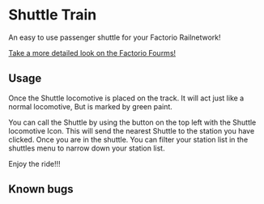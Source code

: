 Shuttle Train
=============
An easy to use passenger shuttle for your Factorio Railnetwork!

[Take a more detailed look on the Factorio Fourms!](https://forums.factorio.com/viewtopic.php?f=92&t=23776)

Usage
------
Once the Shuttle locomotive is placed on the track. It will act just like a normal locomotive, But is marked by green paint.

You can call the Shuttle by using the button on the top left with the Shuttle locomotive Icon. This will send the nearest Shuttle to the station you have clicked.
Once you are in the shuttle. You can filter your station list in the shuttles menu to narrow down your station list.

Enjoy the ride!!!


Known bugs
----------


